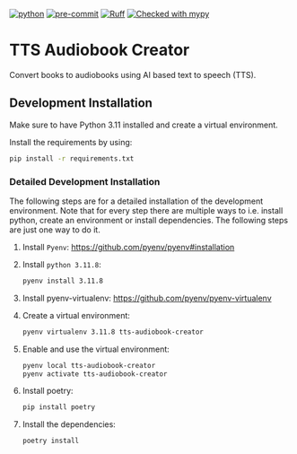 [![python](https://img.shields.io/badge/Python-3.11-3776AB.svg?style=flat&logo=python&logoColor=white)](https://www.python.org)
[![pre-commit](https://img.shields.io/badge/pre--commit-enabled-brightgreen?logo=pre-commit&logoColor=white)](https://github.com/pre-commit/pre-commit)
[![Ruff](https://img.shields.io/endpoint?url=https://raw.githubusercontent.com/astral-sh/ruff/main/assets/badge/v2.json)](https://github.com/astral-sh/ruff)
[![Checked with mypy](https://www.mypy-lang.org/static/mypy_badge.svg)](http://mypy-lang.org/)

# TTS Audiobook Creator
Convert books to audiobooks using AI based text to speech (TTS). 

## Development Installation
Make sure to have Python 3.11 installed and create a virtual environment.

Install the requirements by using:
```bash
pip install -r requirements.txt
```

### Detailed Development Installation
The following steps are for a detailed installation of the development environment. Note that for every step there are multiple ways to i.e. install python, create an environment or install dependencies. The following steps are just one way to do it.


1. Install `Pyenv`:
    https://github.com/pyenv/pyenv#installation
2. Install `python 3.11.8`:
    ```bash
    pyenv install 3.11.8
    ```
3. Install pyenv-virtualenv:
    https://github.com/pyenv/pyenv-virtualenv

4. Create a virtual environment:
    ```bash
    pyenv virtualenv 3.11.8 tts-audiobook-creator
    ```
5. Enable and use the virtual environment:
    ```bash
    pyenv local tts-audiobook-creator
    pyenv activate tts-audiobook-creator
    ```
6. Install poetry:
    ```bash
    pip install poetry
    ```
7. Install the dependencies:
    ```bash
    poetry install
    ```